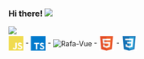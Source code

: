 ### Hi there! <a href="https://rahulmahesh.me/"><img src="https://media.giphy.com/media/hvRJCLFzcasrR4ia7z/giphy.gif" width="35px"></h1></a></p>
 <div>

  <img height="180em" src="https://github-readme-stats.vercel.app/api/top-langs/?username=hayashirafael&layout=compact&langs_count=7&theme=dark"/>
</div>
 
 
 
<div style="display: inline_block">
  <img align="center" alt="Rafa-Js" height="30" width="30" src="https://raw.githubusercontent.com/devicons/devicon/master/icons/javascript/javascript-plain.svg"> -
  <img align="center" alt="Rafa-Ts" height="30" width="30" src="https://raw.githubusercontent.com/devicons/devicon/master/icons/typescript/typescript-plain.svg"> - 
  <img align="center" alt="Rafa-Vue" height="30" width="30" src="https://br.vuejs.org/images/logo.png"> -
  <img align="center" alt="Rafa-HTML" height="30" width="30" src="https://raw.githubusercontent.com/devicons/devicon/master/icons/html5/html5-original.svg"> -
  <img align="center" alt="Rafa-CSS" height="30" width="30" src="https://raw.githubusercontent.com/devicons/devicon/master/icons/css3/css3-original.svg"> 

</div>
 
<div> 

